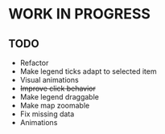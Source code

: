 # WORK IN PROGRESS

## TODO

- Refactor
- Make legend ticks adapt to selected item
- Visual animations
- ~~Improve click behavior~~
- Make legend draggable
- Make map zoomable
- Fix missing data
- Animations
